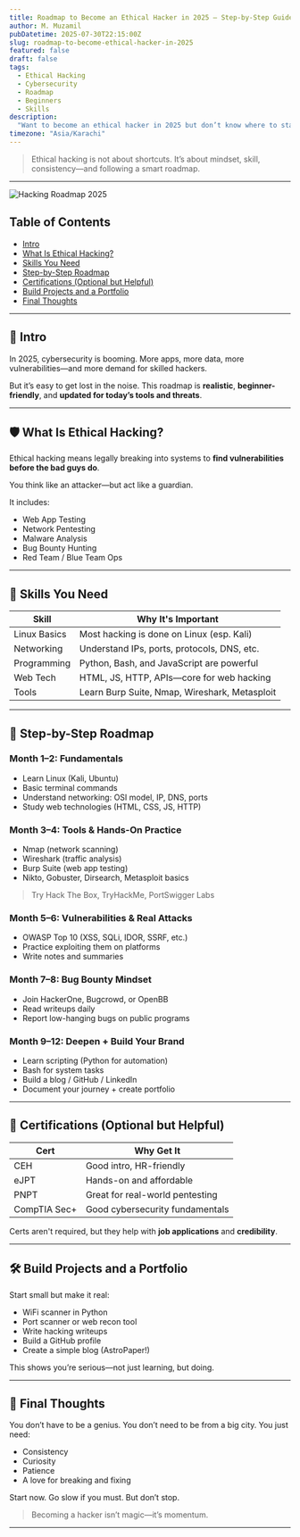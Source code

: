 ```yaml
---
title: Roadmap to Become an Ethical Hacker in 2025 – Step-by-Step Guide
author: M. Muzamil
pubDatetime: 2025-07-30T22:15:00Z
slug: roadmap-to-become-ethical-hacker-in-2025
featured: false
draft: false
tags:
  - Ethical Hacking
  - Cybersecurity
  - Roadmap
  - Beginners
  - Skills
description:
  "Want to become an ethical hacker in 2025 but don’t know where to start? This guide breaks down a clear, step-by-step roadmap for absolute beginners to start their journey toward a career in hacking and cybersecurity."
timezone: "Asia/Karachi"
---
```


> Ethical hacking is not about shortcuts. It’s about mindset, skill, consistency—and following a smart roadmap.

---

![Hacking Roadmap 2025](https://images.unsplash.com/photo-1623051334561-7e04fbb29a50?q=80&w=1330&auto=format&fit=crop&ixlib=rb-4.1.0)

##  Table of Contents

- [Intro](#intro)
- [What Is Ethical Hacking?](#what-is-ethical-hacking)
- [Skills You Need](#skills-you-need)
- [Step-by-Step Roadmap](#step-by-step-roadmap)
- [Certifications (Optional but Helpful)](#certifications-optional-but-helpful)
- [Build Projects and a Portfolio](#build-projects-and-a-portfolio)
- [Final Thoughts](#final-thoughts)

---

## 🧠 Intro

In 2025, cybersecurity is booming. More apps, more data, more vulnerabilities—and more demand for skilled hackers.

But it’s easy to get lost in the noise. This roadmap is **realistic**, **beginner-friendly**, and **updated for today’s tools and threats**.

---

## 🛡️ What Is Ethical Hacking?

Ethical hacking means legally breaking into systems to **find vulnerabilities before the bad guys do**.

You think like an attacker—but act like a guardian.

It includes:

- Web App Testing
- Network Pentesting
- Malware Analysis
- Bug Bounty Hunting
- Red Team / Blue Team Ops

---

## 🧰 Skills You Need

| Skill              | Why It's Important                            |
|-------------------|------------------------------------------------|
| Linux Basics       | Most hacking is done on Linux (esp. Kali)     |
| Networking         | Understand IPs, ports, protocols, DNS, etc.   |
| Programming        | Python, Bash, and JavaScript are powerful     |
| Web Tech           | HTML, JS, HTTP, APIs—core for web hacking     |
| Tools              | Learn Burp Suite, Nmap, Wireshark, Metasploit |

---

## 🧭 Step-by-Step Roadmap

### Month 1–2: Fundamentals
- Learn Linux (Kali, Ubuntu)
- Basic terminal commands
- Understand networking: OSI model, IP, DNS, ports
- Study web technologies (HTML, CSS, JS, HTTP)

### Month 3–4: Tools & Hands-On Practice
- Nmap (network scanning)
- Wireshark (traffic analysis)
- Burp Suite (web app testing)
- Nikto, Gobuster, Dirsearch, Metasploit basics

> Try Hack The Box, TryHackMe, PortSwigger Labs

### Month 5–6: Vulnerabilities & Real Attacks
- OWASP Top 10 (XSS, SQLi, IDOR, SSRF, etc.)
- Practice exploiting them on platforms
- Write notes and summaries

### Month 7–8: Bug Bounty Mindset
- Join HackerOne, Bugcrowd, or OpenBB
- Read writeups daily
- Report low-hanging bugs on public programs

### Month 9–12: Deepen + Build Your Brand
- Learn scripting (Python for automation)
- Bash for system tasks
- Build a blog / GitHub / LinkedIn
- Document your journey + create portfolio

---

## 📜 Certifications (Optional but Helpful)

| Cert           | Why Get It                                 |
|----------------|---------------------------------------------|
| CEH            | Good intro, HR-friendly                     |
| eJPT           | Hands-on and affordable                     |
| PNPT           | Great for real-world pentesting             |
| CompTIA Sec+   | Good cybersecurity fundamentals             |

Certs aren't required, but they help with **job applications** and **credibility**.

---

## 🛠️ Build Projects and a Portfolio

Start small but make it real:

- WiFi scanner in Python
- Port scanner or web recon tool
- Write hacking writeups
- Build a GitHub profile
- Create a simple blog (AstroPaper!)

This shows you’re serious—not just learning, but doing.

---

## 🧠 Final Thoughts

You don’t have to be a genius. You don’t need to be from a big city. You just need:

- Consistency
- Curiosity
- Patience
- A love for breaking and fixing

Start now. Go slow if you must. But don’t stop.

> Becoming a hacker isn’t magic—it’s momentum.


---
